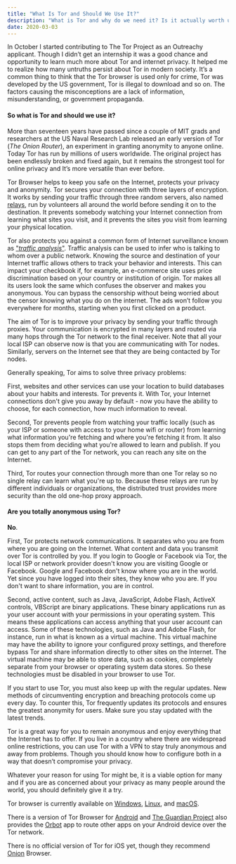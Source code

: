 ```yaml
---
title: "What Is Tor and Should We Use It?"
description: "What is Tor and why do we need it? Is it actually worth using? A beginner's guide to using Tor browser."
date: 2020-03-03
---
```

In October I started contributing to The Tor Project as an Outreachy applicant. Though I didn’t get an internship it was a good chance and opportunity to learn much more about Tor and internet privacy. It helped me to realize how many untruths persist about Tor in modern society. It’s a common thing to think that the Tor browser is used only for crime, Tor was developed by the US government, Tor is illegal to download and so on. The factors causing the misconceptions are a lack of information, misunderstanding, or government propaganda.

#### So what is Tor and should we use it?

More than seventeen years have passed since a couple of MIT grads and researchers at the US Naval Research Lab released an early version of Tor (*The Onion Router*), an experiment in granting anonymity to anyone online. Today Tor has run by millions of users worldwide. The original project has been endlessly broken and fixed again, but it remains the strongest tool for online privacy and It’s more versatile than ever before.

Tor Browser helps to keep you safe on the Internet, protects your privacy and anonymity. Tor secures your connection with three layers of encryption. It works by sending your traffic through three random servers, also named <span style="background-color:white">[relays](https://community.torproject.org/relay/)</span>, run by volunteers all around the world before sending it on to the destination. It prevents somebody watching your Internet connection from learning what sites you visit, and it prevents the sites you visit from learning your physical location.

Tor also protects you against a common form of Internet surveillance known as  <span style="background-color:white">["*traffic analysis*"](https://en.wikipedia.org/wiki/Traffic_analysis)</span>. Traffic analysis can be used to infer who is talking to whom over a public network. Knowing the source and destination of your Internet traffic allows others to track your behavior and interests. This can impact your checkbook if, for example, an e-commerce site uses price discrimination based on your country or institution of origin. Tor makes all its users look the same which confuses the observer and makes you anonymous. You can bypass the censorship without being worried about the censor knowing what you do on the internet. The ads won’t follow you everywhere for months, starting when you first clicked on a product. 

The aim of Tor is to improve your privacy by sending your traffic through proxies. Your communication is encrypted in many layers and routed via many hops through the Tor network to the final receiver. Note that all your local ISP can observe now is that you are communicating with Tor nodes. Similarly, servers on the Internet see that they are being contacted by Tor nodes.
 
Generally speaking, Tor aims to solve three privacy problems:

First, websites and other services can use your location to build databases about your habits and interests. Tor prevents it. With Tor, your Internet connections don't give you away by default - now you have the ability to choose, for each connection, how much information to reveal.

Second, Tor prevents people from watching your traffic locally (such as your ISP or someone with access to your home wifi or router) from learning what information you're fetching and where you're fetching it from. It also stops them from deciding what you're allowed to learn and publish. If you can get to any part of the Tor network, you can reach any site on the Internet.

Third, Tor routes your connection through more than one Tor relay so no single relay can learn what you're up to. Because these relays are run by different individuals or organizations, the distributed trust provides more security than the old one-hop proxy approach.
 
#### Are you totally anonymous using Tor?

**No**.

First, Tor protects network communications. It separates who you are from where you are going on the Internet. What content and data you transmit over Tor is controlled by you. If you login to Google or Facebook via Tor, the local ISP or network provider doesn't know you are visiting Google or Facebook. Google and Facebook don't know where you are in the world. Yet since you have logged into their sites, they know who you are. If you don't want to share information, you are in control.

Second, active content, such as Java, JavaScript, Adobe Flash, ActiveX controls, VBScript are binary applications. These binary applications run as your user account with your permissions in your operating system. This means these applications can access anything that your user account can access. Some of these technologies, such as Java and Adobe Flash, for instance, run in what is known as a virtual machine. This virtual machine may have the ability to ignore your configured proxy settings, and therefore bypass Tor and share information directly to other sites on the Internet. The virtual machine may be able to store data, such as cookies, completely separate from your browser or operating system data stores. So these technologies must be disabled in your browser to use Tor. 

If you start to use Tor, you must also keep up with the regular updates. New methods of circumventing encryption and breaching protocols come up every day. To counter this, Tor frequently updates its protocols and ensures the greatest anonymity for users. Make sure you stay updated with the latest trends.

Tor is a great way for you to remain anonymous and enjoy everything that the Internet has to offer. If you live in a country where there are widespread online restrictions, you can use Tor with a VPN to stay truly anonymous and away from problems. Though you should know how to configure both in a way that doesn’t compromise your privacy. 
 
Whatever your reason for using Tor might be, it is a viable option for many and if you are as concerned about your privacy as many people around the world, you should definitely give it a try.

Tor browser is currently available on  <span style="background-color:white">[Windows](https://www.torproject.org/download/)</span>,  <span style="background-color:white">[Linux](https://www.torproject.org/download/)</span>, and  <span style="background-color:white">[macOS](https://www.torproject.org/download/)</span>.
 
There is a version of Tor Browser for  <span style="background-color:white">[Android](https://www.torproject.org/download/#android)</span> and  <span style="background-color:white">[The Guardian Project](https://guardianproject.info/)</span> also provides the  <span style="background-color:white">[Orbot](https://play.google.com/store/apps/details?id=org.torproject.android)</span> app to route other apps on your Android device over the Tor network.

There is no official version of Tor for iOS yet, though they recommend  <span style="background-color:white">[Onion](https://onionbrowser.com/)</span> Browser.
